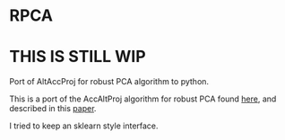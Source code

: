 # RPCA

# THIS IS STILL WIP

Port of AltAccProj for robust PCA algorithm to python.

This is a port of the AccAltProj algorithm for robust PCA found [here](https://github.com/caesarcai/AccAltProj_for_RPCA), and described in this [paper](https://arxiv.org/abs/1711.05519).

I tried to keep an sklearn style interface.

